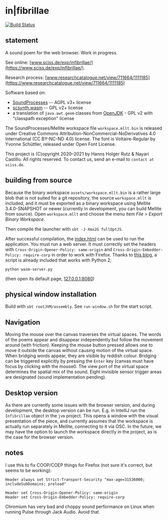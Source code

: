 # in|fibrillae

[![Build Status](https://github.com/Sciss/Infibrillae/workflows/Scala%20CI/badge.svg?branch=main)](https://github.com/Sciss/Infibrillae/actions?query=workflow%3A%22Scala+CI%22)

## statement

A sound poem for the web browser.
Work in progress.

See online: [www.sciss.de/exp/infibrillae/](https://www.sciss.de/exp/infibrillae/).

Research process: [www.researchcatalogue.net/view/711664/1111185](https://www.researchcatalogue.net/view/711664/1111185)

Software based on:
- [SoundProcesses](https://github.com/Sciss/SoundProcesses) -- AGPL v3+ license
- [scsynth.wasm](https://github.com/Sciss/supercollider/tree/wasm) -- GPL v2+ license
- a translation of `java.awt.geom` classes from [OpenJDK](http://openjdk.java.net/) - GPL v2 with "classpath exception" license

The SoundProcesses/Mellite workspace file `workspace.mllt.bin` is released under
Creative Commons Attribution-NonCommercial-NoDerivatives 4.0 International (CC BY-NC-ND 4.0) license.
The font is Voltaire-Regular by Yvonne Schüttler, released under Open Font License.

This project is (C)opyright 2020–2021 by Hanns Holger Rutz & Nayarí Castillo. All rights reserved.
To contact us, send an e-mail to `contact at sciss.de`.

## building from source

Because the binary workspace `assets/workspace.mllt.bin` is a rather large blob that is not suited for
a git repository, the source `workspace.mllt` is included, and it must be exported as a binary workspace
using Mellite 3.4.0-SNAPSHOT or newer (currently in development, you can build Mellite from source).
Open `workspace.mllt` and choose the menu item _File_ > _Export Binary Workspace_.

Then compile the launcher with `sbt -J-Xmx2G fullOptJS`.

After successful compilation, the [index.html](index.html) can be used to run the application.
You must run a web server. It must correctly set the headers with `Cross-Origin-Opener-Policy: same-origin`
and `Cross-Origin-Embedder-Policy: require-corp` in order to work with Firefox. Thanks to
[this blog](https://github.com/cggallant/blog_post_code/tree/master/2020%20-%20July%20-%20Extending%20Python%E2%80%99s%20Simple%20HTTP%20Server),
a script is already included that works with Python 2;

    python wasm-server.py

(then open its default page, [127.0.0.1:8080](http://127.0.0.1:8080))

## physical window installation

Build with `sbt rootJVM/assembly`. See `run-window.sh` for the start script.

## Navigation

Moving the mouse over the canvas traverses the virtual spaces. The words of the poems appear and disappear
independently but follow the movement around (with friction). Keeping the mouse button pressed allows one to
move it outside the canvas without causing motion of the virtual space.
When bridging words appear, they are visible
by reddish colour. Bridging can be triggered explicitly by pressing the `Enter` key (canvas must have focus by
clicking with the mouse0. The view port of the  virtual space determines the spatial mix of the sound. Eight
invisible sensor trigger areas are designated (sound implementation pending).

## Desktop version

As there are currently some issues with the browser version, and during development, the desktop version
can be run. E.g. in IntelliJ run the `Infibrillae` object in the `jvm` project. This opens a window with
the visual presentation of the piece, and currently assumes that the workspace is actually run separately
in Mellite, connecting to it via OSC. In the future, we may have the option to launch the workspace directly
in the project, as is the case for the browser version.

## notes

I use this to fix COOP/COEP things for Firefox (not sure it's correct, but seems to be working):

```
Header always set Strict-Transport-Security "max-age=31536000; includeSubDomains; preload"

Header set Cross-Origin-Opener-Policy: same-origin
Header set Cross-Origin-Embedder-Policy: require-corp
```

Chromium has very bad and choppy sound performance on Linux when running Pulse through Jack Audio. Avoid that.
